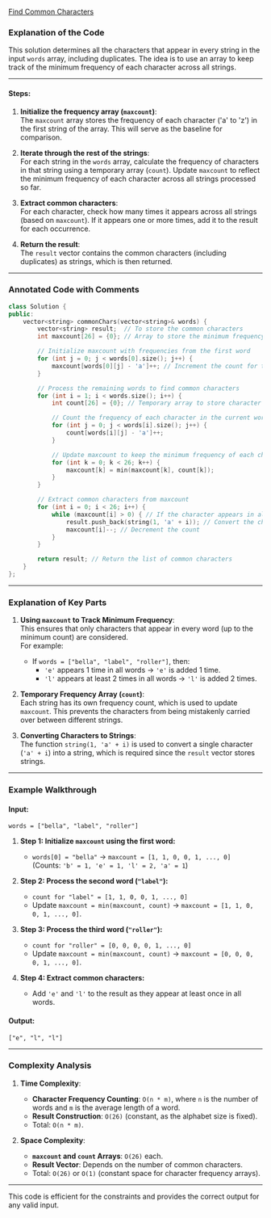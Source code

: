[Find Common Characters](https://leetcode.com/problems/find-common-characters/description/)


### Explanation of the Code

This solution determines all the characters that appear in every string in the input `words` array, including duplicates. The idea is to use an array to keep track of the minimum frequency of each character across all strings.

---

#### Steps:

1. **Initialize the frequency array (`maxcount`)**:  
   The `maxcount` array stores the frequency of each character ('a' to 'z') in the first string of the array. This will serve as the baseline for comparison.

2. **Iterate through the rest of the strings**:  
   For each string in the `words` array, calculate the frequency of characters in that string using a temporary array (`count`). Update `maxcount` to reflect the minimum frequency of each character across all strings processed so far.

3. **Extract common characters**:  
   For each character, check how many times it appears across all strings (based on `maxcount`). If it appears one or more times, add it to the result for each occurrence.

4. **Return the result**:  
   The `result` vector contains the common characters (including duplicates) as strings, which is then returned.

---

### Annotated Code with Comments

```cpp
class Solution {
public:
    vector<string> commonChars(vector<string>& words) {
        vector<string> result;  // To store the common characters
        int maxcount[26] = {0}; // Array to store the minimum frequency of each character ('a' to 'z')

        // Initialize maxcount with frequencies from the first word
        for (int j = 0; j < words[0].size(); j++) {
            maxcount[words[0][j] - 'a']++; // Increment the count for the character
        }

        // Process the remaining words to find common characters
        for (int i = 1; i < words.size(); i++) {
            int count[26] = {0}; // Temporary array to store character frequencies for the current word

            // Count the frequency of each character in the current word
            for (int j = 0; j < words[i].size(); j++) {
                count[words[i][j] - 'a']++;
            }

            // Update maxcount to keep the minimum frequency of each character
            for (int k = 0; k < 26; k++) {
                maxcount[k] = min(maxcount[k], count[k]);
            }
        }

        // Extract common characters from maxcount
        for (int i = 0; i < 26; i++) {
            while (maxcount[i] > 0) { // If the character appears in all words
                result.push_back(string(1, 'a' + i)); // Convert the character to a string and add to result
                maxcount[i]--; // Decrement the count
            }
        }

        return result; // Return the list of common characters
    }
};
```

---

### Explanation of Key Parts

1. **Using `maxcount` to Track Minimum Frequency**:  
   This ensures that only characters that appear in every word (up to the minimum count) are considered.  
   For example:
   - If `words = ["bella", "label", "roller"]`, then:
     - `'e'` appears 1 time in all words → `'e'` is added 1 time.
     - `'l'` appears at least 2 times in all words → `'l'` is added 2 times.

2. **Temporary Frequency Array (`count`)**:  
   Each string has its own frequency count, which is used to update `maxcount`. This prevents the characters from being mistakenly carried over between different strings.

3. **Converting Characters to Strings**:  
   The function `string(1, 'a' + i)` is used to convert a single character (`'a' + i`) into a string, which is required since the `result` vector stores strings.

---

### Example Walkthrough

#### Input:
`words = ["bella", "label", "roller"]`

1. **Step 1: Initialize `maxcount` using the first word:**
   - `words[0] = "bella"` → `maxcount = [1, 1, 0, 0, 1, ..., 0]`  
     (Counts: `'b' = 1, 'e' = 1, 'l' = 2, 'a' = 1`)

2. **Step 2: Process the second word (`"label"`):**
   - `count for "label" = [1, 1, 0, 0, 1, ..., 0]`  
   - Update `maxcount = min(maxcount, count)` → `maxcount = [1, 1, 0, 0, 1, ..., 0]`.

3. **Step 3: Process the third word (`"roller"`):**
   - `count for "roller" = [0, 0, 0, 0, 1, ..., 0]`  
   - Update `maxcount = min(maxcount, count)` → `maxcount = [0, 0, 0, 0, 1, ..., 0]`.

4. **Step 4: Extract common characters:**
   - Add `'e'` and `'l'` to the result as they appear at least once in all words.

#### Output:
`["e", "l", "l"]`

---

### Complexity Analysis

1. **Time Complexity**:
   - **Character Frequency Counting**: `O(n * m)`, where `n` is the number of words and `m` is the average length of a word.
   - **Result Construction**: `O(26)` (constant, as the alphabet size is fixed).
   - Total: `O(n * m)`.

2. **Space Complexity**:
   - **`maxcount` and `count` Arrays**: `O(26)` each.
   - **Result Vector**: Depends on the number of common characters.
   - Total: `O(26)` or `O(1)` (constant space for character frequency arrays).

---

This code is efficient for the constraints and provides the correct output for any valid input.